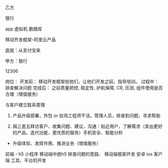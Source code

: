 乙方

银行


app
虚拟机
数据库

移动开发框架-阿里云产品

底层：从支付宝来

甲方：银行

12306

岗位：
  开发前： 移动开发框架给他们，让他们开发之前，指导培训。
  过程中： 排查解决问题
  完成后： 之前质量把控, 稳定性, 护航保障, CR, 压测, 组件使用是否合理（增值服务）

与客户建立联系管理

1. 产品升级部署，外包 or 驻场工程师干活。管理人员，排查到问题，寻求帮助

2. 隔三差五拜访客户、收集问题、建议，沟通：贴近用户，了解需求（卖出更好的产品、迭代功能、更优质的服务）手机安全、智能分析
  - 升级体验、发挥作用、推进业务（增值服务）

前端 - h5 小程序 移动端中嵌h5
  排查问题的思路、
  移动端框架开发  安卓  ios 
  客户端
  工具、平台的开发

